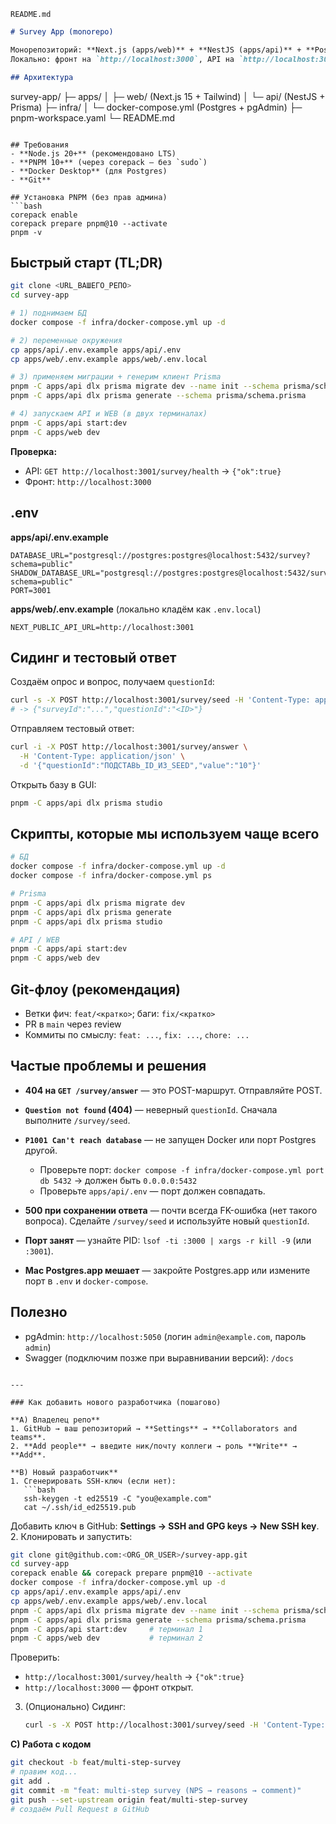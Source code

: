 
`README.md`

```markdown
# Survey App (monorepo)

Монорепозиторий: **Next.js (apps/web)** + **NestJS (apps/api)** + **PostgreSQL (infra)**.  
Локально: фронт на `http://localhost:3000`, API на `http://localhost:3001`, БД — Docker.

## Архитектура
```
survey-app/
├─ apps/
│  ├─ web/   (Next.js 15 + Tailwind)
│  └─ api/   (NestJS + Prisma)
├─ infra/
│  └─ docker-compose.yml (Postgres + pgAdmin)
├─ pnpm-workspace.yaml
└─ README.md

````

## Требования
- **Node.js 20+** (рекомендовано LTS)
- **PNPM 10+** (через corepack — без `sudo`)
- **Docker Desktop** (для Postgres)
- **Git**

## Установка PNPM (без прав админа)
```bash
corepack enable
corepack prepare pnpm@10 --activate
pnpm -v
````

## Быстрый старт (TL;DR)

```bash
git clone <URL_ВАШЕГО_РЕПО>
cd survey-app

# 1) поднимаем БД
docker compose -f infra/docker-compose.yml up -d

# 2) переменные окружения
cp apps/api/.env.example apps/api/.env
cp apps/web/.env.example apps/web/.env.local

# 3) применяем миграции + генерим клиент Prisma
pnpm -C apps/api dlx prisma migrate dev --name init --schema prisma/schema.prisma
pnpm -C apps/api dlx prisma generate --schema prisma/schema.prisma

# 4) запускаем API и WEB (в двух терминалах)
pnpm -C apps/api start:dev
pnpm -C apps/web dev
```

**Проверка:**

* API: `GET http://localhost:3001/survey/health` → `{"ok":true}`
* Фронт: `http://localhost:3000`

## .env

**apps/api/.env.example**

```env
DATABASE_URL="postgresql://postgres:postgres@localhost:5432/survey?schema=public"
SHADOW_DATABASE_URL="postgresql://postgres:postgres@localhost:5432/survey_shadow?schema=public"
PORT=3001
```

**apps/web/.env.example** (локально кладём как `.env.local`)

```env
NEXT_PUBLIC_API_URL=http://localhost:3001
```

## Сидинг и тестовый ответ

Создаём опрос и вопрос, получаем `questionId`:

```bash
curl -s -X POST http://localhost:3001/survey/seed -H 'Content-Type: application/json'
# -> {"surveyId":"...","questionId":"<ID>"}
```

Отправляем тестовый ответ:

```bash
curl -i -X POST http://localhost:3001/survey/answer \
  -H 'Content-Type: application/json' \
  -d '{"questionId":"ПОДСТАВЬ_ID_ИЗ_SEED","value":"10"}'
```

Открыть базу в GUI:

```bash
pnpm -C apps/api dlx prisma studio
```

## Скрипты, которые мы используем чаще всего

```bash
# БД
docker compose -f infra/docker-compose.yml up -d
docker compose -f infra/docker-compose.yml ps

# Prisma
pnpm -C apps/api dlx prisma migrate dev
pnpm -C apps/api dlx prisma generate
pnpm -C apps/api dlx prisma studio

# API / WEB
pnpm -C apps/api start:dev
pnpm -C apps/web dev
```

## Git-флоу (рекомендация)

* Ветки фич: `feat/<кратко>`; баги: `fix/<кратко>`
* PR в `main` через review
* Коммиты по смыслу: `feat: ...`, `fix: ...`, `chore: ...`

## Частые проблемы и решения

* **404 на `GET /survey/answer`** — это POST-маршрут. Отправляйте POST.
* **`Question not found` (404)** — неверный `questionId`. Сначала выполните `/survey/seed`.
* **`P1001 Can't reach database`** — не запущен Docker или порт Postgres другой.

  * Проверьте порт: `docker compose -f infra/docker-compose.yml port db 5432` → должен быть `0.0.0.0:5432`
  * Проверьте `apps/api/.env` — порт должен совпадать.
* **500 при сохранении ответа** — почти всегда FK-ошибка (нет такого вопроса). Сделайте `/survey/seed` и используйте новый `questionId`.
* **Порт занят** — узнайте PID: `lsof -ti :3000 | xargs -r kill -9` (или `:3001`).
* **Mac Postgres.app мешает** — закройте Postgres.app или измените порт в `.env` и `docker-compose`.

## Полезно

* pgAdmin: `http://localhost:5050` (логин `admin@example.com`, пароль `admin`)
* Swagger (подключим позже при выравнивании версий): `/docs`

````

---

### Как добавить нового разработчика (пошагово)

**A) Владелец репо**
1. GitHub → ваш репозиторий → **Settings** → **Collaborators and teams**.  
2. **Add people** → введите ник/почту коллеги → роль **Write** → **Add**.  

**B) Новый разработчик**
1. Сгенерировать SSH-ключ (если нет):  
   ```bash
   ssh-keygen -t ed25519 -C "you@example.com"
   cat ~/.ssh/id_ed25519.pub
````

Добавить ключ в GitHub: **Settings → SSH and GPG keys → New SSH key**.
2\. Клонировать и запустить:

```bash
git clone git@github.com:<ORG_OR_USER>/survey-app.git
cd survey-app
corepack enable && corepack prepare pnpm@10 --activate
docker compose -f infra/docker-compose.yml up -d
cp apps/api/.env.example apps/api/.env
cp apps/web/.env.example apps/web/.env.local
pnpm -C apps/api dlx prisma migrate dev --name init --schema prisma/schema.prisma
pnpm -C apps/api dlx prisma generate --schema prisma/schema.prisma
pnpm -C apps/api start:dev     # терминал 1
pnpm -C apps/web dev           # терминал 2
```

Проверить:

* `http://localhost:3001/survey/health` → `{"ok":true}`
* `http://localhost:3000` — фронт открыт.

3. (Опционально) Сидинг:

   ```bash
   curl -s -X POST http://localhost:3001/survey/seed -H 'Content-Type: application/json'
   ```

**C) Работа с кодом**

```bash
git checkout -b feat/multi-step-survey
# правим код...
git add .
git commit -m "feat: multi-step survey (NPS → reasons → comment)"
git push --set-upstream origin feat/multi-step-survey
# создаём Pull Request в GitHub
```

